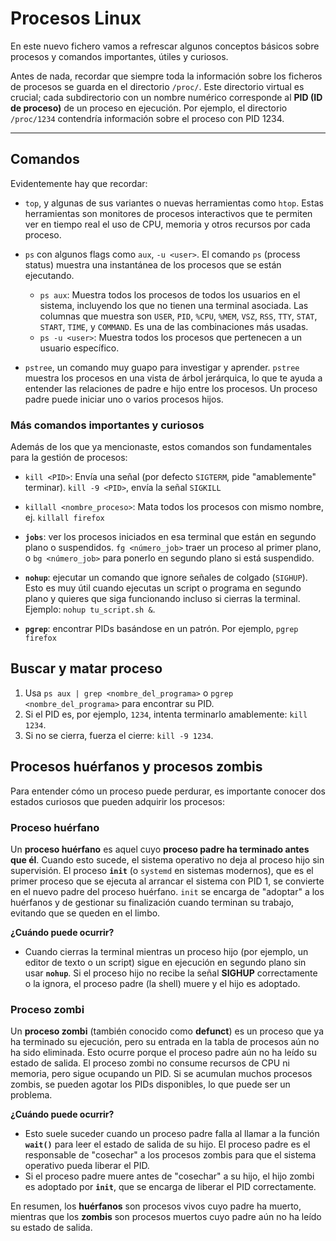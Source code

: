 # Procesos Linux

En este nuevo fichero vamos a refrescar algunos conceptos básicos sobre
procesos y comandos importantes, útiles y curiosos.

Antes de nada, recordar que siempre toda la información sobre
los ficheros de procesos se guarda en el directorio `/proc/`.
Este directorio virtual es crucial; cada subdirectorio con un nombre
numérico corresponde al **PID (ID de proceso)** de un proceso
en ejecución. Por ejemplo, el directorio `/proc/1234`
contendría información sobre el proceso con PID 1234.

---

## Comandos

Evidentemente hay que recordar:

- `top`, y algunas de sus variantes o nuevas herramientas como `htop`. Estas herramientas son monitores de procesos interactivos que te permiten ver en tiempo real el uso de CPU, memoria y otros recursos por cada proceso. 

- `ps` con algunos flags como `aux`, `-u <user>`. El comando `ps` (process status) muestra una instantánea de los procesos que se están ejecutando.
  - `ps aux`: Muestra todos los procesos de todos los usuarios en el sistema, incluyendo los que no tienen una terminal asociada. Las columnas que muestra son `USER`, `PID`, `%CPU`, `%MEM`, `VSZ`, `RSS`, `TTY`, `STAT`, `START`, `TIME`, y `COMMAND`. Es una de las combinaciones más usadas.
  - `ps -u <user>`: Muestra todos los procesos que pertenecen a un usuario específico.

- `pstree`, un comando muy guapo para investigar y aprender. `pstree` muestra los procesos en una vista de árbol jerárquica, lo que te ayuda a entender las relaciones de padre e hijo entre los procesos. Un proceso padre puede iniciar uno o varios procesos hijos. 

### Más comandos importantes y curiosos

Además de los que ya mencionaste, estos comandos son fundamentales para la gestión de procesos:

- `kill <PID>`: Envía una señal (por defecto `SIGTERM`,
pide "amablemente" terminar). `kill -9 <PID>`, envía la señal `SIGKILL`

- `killall <nombre_proceso>`: Mata todos los procesos con mismo nombre, ej. `killall firefox`

- **`jobs`**: ver los procesos iniciados en esa terminal que están en
segundo plano o suspendidos. `fg <número_job>` traer un proceso al primer plano,
o `bg <número_job>` para ponerlo en segundo plano si está suspendido.

- **`nohup`**: ejecutar un comando que ignore señales de
colgado (`SIGHUP`). Esto es muy útil cuando ejecutas un
script o programa en segundo plano y quieres que siga funcionando
incluso si cierras la terminal. Ejemplo: `nohup tu_script.sh &`.

- **`pgrep`**: encontrar PIDs basándose en un patrón. Por ejemplo, `pgrep firefox`


## Buscar y matar proceso

1.  Usa `ps aux | grep <nombre_del_programa>` o `pgrep <nombre_del_programa>` para encontrar su PID.
2.  Si el PID es, por ejemplo, `1234`, intenta terminarlo amablemente: `kill 1234`.
3.  Si no se cierra, fuerza el cierre: `kill -9 1234`.

## Procesos huérfanos y procesos zombis

Para entender cómo un proceso puede perdurar, es importante conocer dos estados curiosos que pueden adquirir los procesos:

### Proceso huérfano

Un **proceso huérfano** es aquel cuyo **proceso padre ha terminado antes que él**. Cuando esto sucede, el sistema operativo no deja al proceso hijo sin supervisión. El proceso **`init`** (o `systemd` en sistemas modernos), que es el primer proceso que se ejecuta al arrancar el sistema con PID 1, se convierte en el nuevo padre del proceso huérfano. `init` se encarga de "adoptar" a los huérfanos y de gestionar su finalización cuando terminan su trabajo, evitando que se queden en el limbo.

**¿Cuándo puede ocurrir?**

  - Cuando cierras la terminal mientras un proceso hijo (por ejemplo, un editor de texto o un script) sigue en ejecución en segundo plano sin usar **`nohup`**. Si el proceso hijo no recibe la señal **SIGHUP** correctamente o la ignora, el proceso padre (la shell) muere y el hijo es adoptado.

### Proceso zombi

Un **proceso zombi** (también conocido como **defunct**) es un proceso que ya ha terminado su ejecución, pero su entrada en la tabla de procesos aún no ha sido eliminada. Esto ocurre porque el proceso padre aún no ha leído su estado de salida. El proceso zombi no consume recursos de CPU ni memoria, pero sigue ocupando un PID. Si se acumulan muchos procesos zombis, se pueden agotar los PIDs disponibles, lo que puede ser un problema.

**¿Cuándo puede ocurrir?**

  - Esto suele suceder cuando un proceso padre falla al llamar a la función **`wait()`** para leer el estado de salida de su hijo. El proceso padre es el responsable de "cosechar" a los procesos zombis para que el sistema operativo pueda liberar el PID.
  - Si el proceso padre muere antes de "cosechar" a su hijo, el hijo zombi es adoptado por **`init`**, que se encarga de liberar el PID correctamente.

En resumen, los **huérfanos** son procesos vivos cuyo padre ha muerto, mientras que los **zombis** son procesos muertos cuyo padre aún no ha leído su estado de salida.

